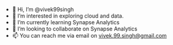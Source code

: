 - 👋 Hi, I’m @vivek99singh
- 👀 I’m interested in exploring cloud and data.
- 🌱 I’m currently learning Synapse Analytics
- 💞️ I’m looking to collaborate on Synapse Analytics
- 📫 You can reach me via email on vivek.99.singh@gmail.com

<!---
vivek99singh/vivek99singh is a ✨ special ✨ repository because its `README.md` (this file) appears on your GitHub profile.
You can click the Preview link to take a look at your changes.
--->
